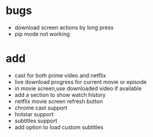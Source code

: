 # bugs

- download screen actions by long press
- pip mode not working

# add

- cast for both prime video and netflix
- live download progress for current movie or episode
- in movie screen,use downloaded video if available
- add a section to show watch history
- netflix movie screen refresh button
- chrome cast support
- hotstar support
- subtitles support
- add option to load custom subtitles
